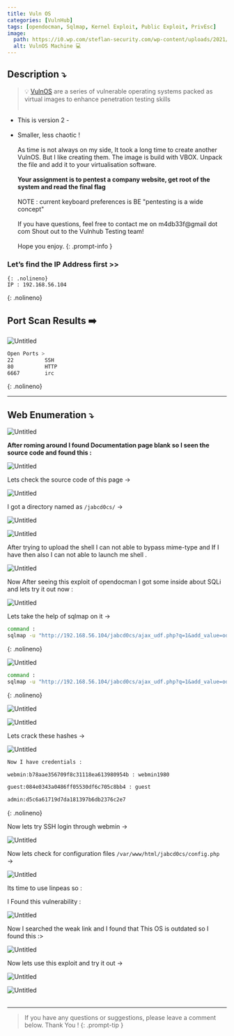 ```yaml
---
title: Vuln OS
categories: [VulnHub]
tags: [opendocman, Sqlmap, Kernel Exploit, Public Exploit, PrivEsc]
image:
  path: https://i0.wp.com/steflan-security.com/wp-content/uploads/2021/01/VulnOS-2.png?fit=1024%2C409&ssl=1
  alt: VulnOS Machine 💻
---
```


## **Description ⤵️**

>💡 [VulnOS](https://www.vulnhub.com/entry/vulnos-2,147/) are a series of vulnerable operating systems packed as virtual images to enhance penetration testing skills
<br><br>
- This is version 2 -
<br><br>
- Smaller, less chaotic !
<br><br>
As time is not always on my side, It took a long time to create another VulnOS. But I like creating them. The image is build with VBOX. Unpack the file and add it to your virtualisation software.
<br><br>
**Your assignment is to pentest a company website, get root of the system and read the final flag**
<br><br>
NOTE : current keyboard preferences is BE "pentesting is a wide concept"
<br><br>
If you have questions, feel free to contact me on m4db33f@gmail dot com Shout out to the Vulnhub Testing team!
<br><br>
Hope you enjoy.
{: .prompt-info }

### Let’s find the IP Address first >>

```
{: .nolineno}
IP : 192.168.56.104
```
{: .nolineno}

## Port Scan Results ➡️

![Untitled](/Vulnhub-Files/img/VulnOS/Untitled.png)

```bash
Open Ports >
22			SSH
80			HTTP
6667		irc
```
{: .nolineno}

---

## Web Enumeration ⤵️

![Untitled](/Vulnhub-Files/img/VulnOS/Untitled%201.png)

**After roming around I found Documentation page blank so I seen the source code and found this :**

![Untitled](/Vulnhub-Files/img/VulnOS/Untitled%202.png)

Lets check the source code of this page →

![Untitled](/Vulnhub-Files/img/VulnOS/Untitled%203.png)

I got a directory named as `/jabcd0cs/` →

![Untitled](/Vulnhub-Files/img/VulnOS/Untitled%204.png)

![Untitled](/Vulnhub-Files/img/VulnOS/Untitled%205.png)

After trying to upload the shell I can not able to bypass mime-type and If I have then also I can not able to launch me shell .

![Untitled](/Vulnhub-Files/img/VulnOS/Untitled%206.png)

Now After seeing this exploit of opendocman I got some inside about SQLi and lets try it out now :

![Untitled](/Vulnhub-Files/img/VulnOS/Untitled%207.png)

Lets take the help of sqlmap on it →

```bash
command : 
sqlmap -u "http://192.168.56.104/jabcd0cs/ajax_udf.php?q=1&add_value=odm_user" --dump
```
{: .nolineno}

![Untitled](/Vulnhub-Files/img/VulnOS/Untitled%208.png)

```bash
command : 
sqlmap -u "http://192.168.56.104/jabcd0cs/ajax_udf.php?q=1&add_value=odm_user" -D jabcd0cs -T odm_user --dump
```
{: .nolineno}

![Untitled](/Vulnhub-Files/img/VulnOS/Untitled%209.png)

![Untitled](/Vulnhub-Files/img/VulnOS/Untitled%2010.png)

Lets crack these hashes →

![Untitled](/Vulnhub-Files/img/VulnOS/Untitled%2011.png)

```bash
Now I have credentials :

webmin:b78aae356709f8c31118ea613980954b : webmin1980

guest:084e0343a0486ff05530df6c705c8bb4 : guest

admin:d5c6a61719d7da181397b6db2376c2e7
```
{: .nolineno}

Now lets try SSH login through webmin →

![Untitled](/Vulnhub-Files/img/VulnOS/Untitled%2012.png)

Now lets check for configuration files `/var/www/html/jabcd0cs/config.php` →

![Untitled](/Vulnhub-Files/img/VulnOS/Untitled%2013.png)

Its time to use linpeas so :

I Found this vulnerability :

![Untitled](/Vulnhub-Files/img/VulnOS/Untitled%2014.png)

Now I searched the weak link and I found that This OS is outdated so I found this :>

![Untitled](/Vulnhub-Files/img/VulnOS/Untitled%2015.png)

Now lets use this exploit and try it out →

![Untitled](/Vulnhub-Files/img/VulnOS/Untitled%2016.png)

![Untitled](/Vulnhub-Files/img/VulnOS/Untitled%2017.png)
<br><br>

---

> If you have any questions or suggestions, please leave a comment below.
Thank You ! 
{: .prompt-tip }